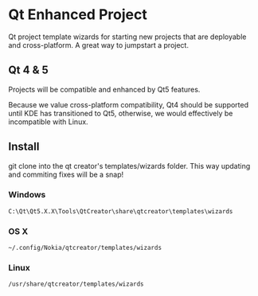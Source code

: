 Qt Enhanced Project
============================

Qt project template wizards for starting new projects that are deployable and cross-platform. 
A great way to jumpstart a project.

Qt 4 & 5
------
Projects will be compatible and enhanced by Qt5 features.

Because we value cross-platform compatibility, Qt4 should be supported until KDE has transitioned to Qt5,
otherwise, we would effectively be incompatible with Linux.


Install
-------
git clone into the qt creator's templates/wizards folder.
This way updating and commiting fixes will be a snap!

### Windows
`C:\Qt\Qt5.X.X\Tools\QtCreator\share\qtcreator\templates\wizards`

### OS X
`~/.config/Nokia/qtcreator/templates/wizards`

### Linux
`/usr/share/qtcreator/templates/wizards`
